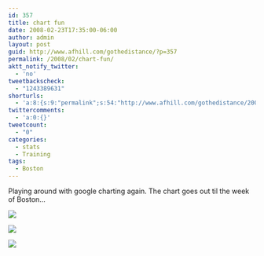 ```yaml
---
id: 357
title: chart fun
date: 2008-02-23T17:35:00-06:00
author: admin
layout: post
guid: http://www.afhill.com/gothedistance/?p=357
permalink: /2008/02/chart-fun/
aktt_notify_twitter:
  - 'no'
tweetbackscheck:
  - "1243389631"
shorturls:
  - 'a:8:{s:9:"permalink";s:54:"http://www.afhill.com/gothedistance/2008/02/chart-fun/";s:7:"tinyurl";s:25:"http://tinyurl.com/cs3t4c";s:4:"isgd";s:17:"http://is.gd/h908";s:5:"snipr";s:22:"http://snipr.com/aot07";s:5:"snurl";s:22:"http://snurl.com/aot07";s:7:"snipurl";s:24:"http://snipurl.com/aot07";s:4:"trim";s:17:"http://tr.im/ci9c";s:5:"bitly";s:19:"http://bit.ly/hCQ2Y";}'
twittercomments:
  - 'a:0:{}'
tweetcount:
  - "0"
categories:
  - stats
  - Training
tags:
  - Boston
---
```

Playing around with google charting again. The chart goes out til the week of Boston&#8230;

![](http://spreadsheets.google.com/pub?key=pgx4qM2eRki4TlC-_e4XeJA&oid=4&output=image) 

![](http://spreadsheets.google.com/pub?key=pgx4qM2eRki4TlC-_e4XeJA&oid=5&output=image) 

![](http://spreadsheets.google.com/pub?key=pgx4qM2eRki4TlC-_e4XeJA&oid=6&output=image)